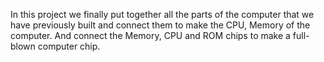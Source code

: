 In this project we finally put together all the parts of the computer that we have previously built and connect them to make the CPU, Memory of the computer. And connect the Memory, CPU and ROM chips to make a full-blown computer chip.
